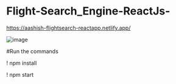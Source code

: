 # Flight-Search_Engine-ReactJs-

https://aashish-flightsearch-reactapp.netlify.app/

![image](https://user-images.githubusercontent.com/55871146/135683599-d6e2c9bf-f552-42c5-ba3a-f16844d03223.png)


#Run the commands 

! npm install 

! npm start
